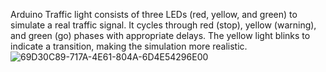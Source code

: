 Arduino Traffic light consists of three LEDs (red, yellow, and green) to simulate a real traffic signal. It cycles through red (stop), yellow (warning), and green (go) phases with appropriate delays. The yellow light blinks to indicate a transition, making the simulation more realistic.
![69D30C89-717A-4E61-804A-6D4E54296E00](https://github.com/user-attachments/assets/7f525d85-7d24-4768-90cf-0dbd61bb771d)
